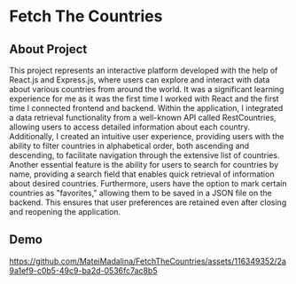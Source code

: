 # Fetch The Countries

## About Project

This project represents an interactive platform developed with the help of React.js and Express.js, where users can explore and interact with data about various countries from around the world. It was a significant learning experience for me as it was the first time I worked with React and the first time I connected frontend and backend.
Within the application, I integrated a data retrieval functionality from a well-known API called RestCountries, allowing users to access detailed information about each country.
Additionally, I created an intuitive user experience, providing users with the ability to filter countries in alphabetical order, both ascending and descending, to facilitate navigation through the extensive list of countries.
Another essential feature is the ability for users to search for countries by name, providing a search field that enables quick retrieval of information about desired countries.
Furthermore, users have the option to mark certain countries as "favorites," allowing them to be saved in a JSON file on the backend. This ensures that user preferences are retained even after closing and reopening the application.

## Demo
https://github.com/MateiMadalina/FetchTheCountries/assets/116349352/2a9a1ef9-c0b5-49c9-ba2d-0536fc7ac8b5

